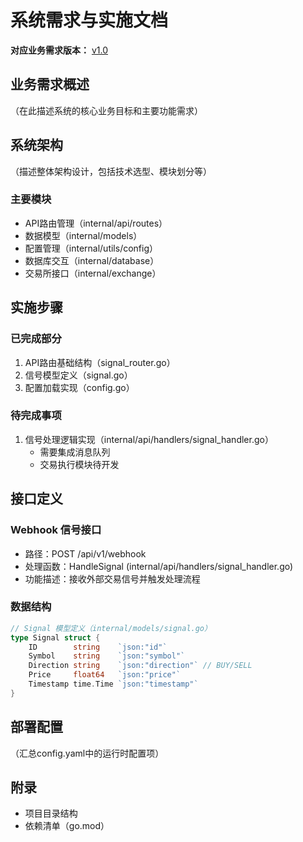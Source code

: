 # 系统需求与实施文档
**对应业务需求版本：** [v1.0](./business_requirements.md)

## 业务需求概述
（在此描述系统的核心业务目标和主要功能需求）

## 系统架构
（描述整体架构设计，包括技术选型、模块划分等）

### 主要模块
- API路由管理（internal/api/routes）
- 数据模型（internal/models）
- 配置管理（internal/utils/config）
- 数据库交互（internal/database）
- 交易所接口（internal/exchange）

## 实施步骤
### 已完成部分
1. API路由基础结构（signal_router.go）
2. 信号模型定义（signal.go）
3. 配置加载实现（config.go）

### 待完成事项
1. 信号处理逻辑实现（internal/api/handlers/signal_handler.go）
   - 需要集成消息队列
   - 交易执行模块待开发

## 接口定义
### Webhook 信号接口
- 路径：POST /api/v1/webhook
- 处理函数：HandleSignal (internal/api/handlers/signal_handler.go)
- 功能描述：接收外部交易信号并触发处理流程

### 数据结构
```go
// Signal 模型定义（internal/models/signal.go）
type Signal struct {
    ID        string    `json:"id"`
    Symbol    string    `json:"symbol"`
    Direction string    `json:"direction"` // BUY/SELL
    Price     float64   `json:"price"`
    Timestamp time.Time `json:"timestamp"`
}
```

## 部署配置
（汇总config.yaml中的运行时配置项）

## 附录
- 项目目录结构
- 依赖清单（go.mod）
